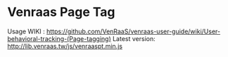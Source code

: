 # Venraas Page Tag
Usage WIKI : https://github.com/VenRaaS/venraas-user-guide/wiki/User-behavioral-tracking-(Page-tagging)
Latest version:  http://lib.venraas.tw/js/venraaspt.min.js

